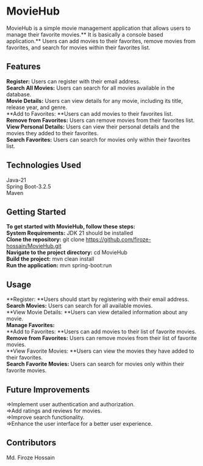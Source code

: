 # MovieHub</br>
MovieHub is a simple movie management application that allows users to manage their favorite movies.** It is basically a console based application.** Users can add movies to their favorites, remove movies from favorites, and search for movies within their favorites list.
</br>
## Features </br>
**Register:** Users can register with their email address.</br>
**Search All Movies:** Users can search for all movies available in the database.</br>
**Movie Details:** Users can view details for any movie, including its title, release year, and genre.</br>
**Add to Favorites: **Users can add movies to their favorites list.</br>
**Remove from Favorites:** Users can remove movies from their favorites list.</br>
**View Personal Details:** Users can view their personal details and the movies they added to their favorites.</br>
**Search Favorites:** Users can search for movies only within their favorites list.</br>
## Technologies Used </br>
Java-21</br>
Spring Boot-3.2.5</br>
Maven</br>

## Getting Started
**To get started with MovieHub, follow these steps:**</br>
**System Requirements:** JDK 21 should be installed</br>
**Clone the repository:** git clone https://github.com/firoze-hossain/MovieHub.git</br>
**Navigate to the project directory:** cd MovieHub</br>
**Build the project:** mvn clean install</br>
**Run the application:** mvn spring-boot:run</br>
## Usage</br>
**Register: **Users should start by registering with their email address.</br>
**Search Movies:** Users can search for all available movies.</br>
**View Movie Details: **Users can view detailed information about any movie.</br>
**Manage Favorites:**</br>
**Add to Favorites: **Users can add movies to their list of favorite movies.</br>
**Remove from Favorites:** Users can remove movies from their list of favorite movies.</br>
**View Favorite Movies: **Users can view the movies they have added to their favorites.</br>
**Search Favorite Movies:** Users can search for movies only within their favorite movies.</br>
## Future Improvements</br>
=>Implement user authentication and authorization.</br>
=>Add ratings and reviews for movies.</br>
=>Improve search functionality.</br>
=>Enhance the user interface for a better user experience.</br>
## Contributors</br>
Md. Firoze Hossain









